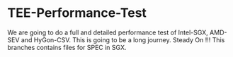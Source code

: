 # TEE-Performance-Test
We are going to do a full and detailed performance test of Intel-SGX, AMD-SEV and HyGon-CSV.
This is going to be a long journey. Steady On !!!
This branches contains files for SPEC in SGX.
